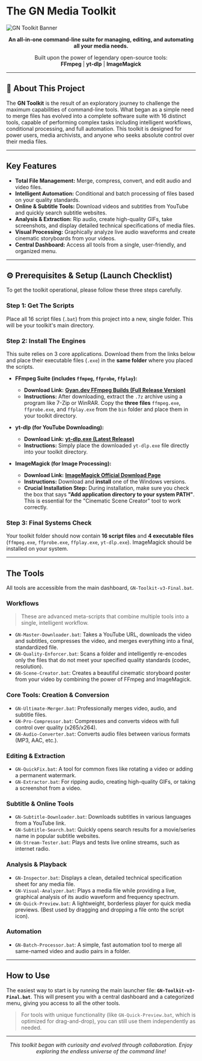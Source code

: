 # The GN Media Toolkit

![GN Toolkit Banner](https://i.imgur.com/uR1jWqR.png)

<p align="center">
  <strong>An all-in-one command-line suite for managing, editing, and automating all your media needs.</strong>
</p>
<p align="center">
  Built upon the power of legendary open-source tools:
  <br>
  <strong>FFmpeg</strong> | <strong>yt-dlp</strong> | <strong>ImageMagick</strong>
</p>

---

## 📖 About This Project

The **GN Toolkit** is the result of an exploratory journey to challenge the maximum capabilities of command-line tools. What began as a simple need to merge files has evolved into a complete software suite with 16 distinct tools, capable of performing complex tasks including intelligent workflows, conditional processing, and full automation. This toolkit is designed for power users, media archivists, and anyone who seeks absolute control over their media files.

---

## Key Features

* **Total File Management:** Merge, compress, convert, and edit audio and video files.
* **Intelligent Automation:** Conditional and batch processing of files based on your quality standards.
* **Online & Subtitle Tools:** Download videos and subtitles from YouTube and quickly search subtitle websites.
* **Analysis & Extraction:** Rip audio, create high-quality GIFs, take screenshots, and display detailed technical specifications of media files.
* **Visual Processing:** Graphically analyze live audio waveforms and create cinematic storyboards from your videos.
* **Central Dashboard:** Access all tools from a single, user-friendly, and organized menu.

---

## ⚙️ Prerequisites & Setup (Launch Checklist)

To get the toolkit operational, please follow these three steps carefully.

### Step 1: Get The Scripts
Place all 16 script files (`.bat`) from this project into a new, single folder. This will be your toolkit's main directory.

### Step 2: Install The Engines
This suite relies on 3 core applications. Download them from the links below and place their executable files (`.exe`) in the **same folder** where you placed the scripts.

* **FFmpeg Suite (includes `ffmpeg`, `ffprobe`, `ffplay`):**
    * **Download Link:** [**Gyan.dev FFmpeg Builds (Full Release Version)**](https://www.gyan.dev/ffmpeg/builds/ffmpeg-release-full.7z)
    * **Instructions:** After downloading, extract the `.7z` archive using a program like 7-Zip or WinRAR. Copy the **three files** `ffmpeg.exe`, `ffprobe.exe`, and `ffplay.exe` from the `bin` folder and place them in your toolkit directory.

* **yt-dlp (for YouTube Downloading):**
    * **Download Link:** [**yt-dlp.exe (Latest Release)**](https://github.com/yt-dlp/yt-dlp/releases/latest/download/yt-dlp.exe)
    * **Instructions:** Simply place the downloaded `yt-dlp.exe` file directly into your toolkit directory.

* **ImageMagick (for Image Processing):**
    * **Download Link:** [**ImageMagick Official Download Page**](https://imagemagick.org/script/download.php)
    * **Instructions:** Download and **install** one of the Windows versions.
    * **Crucial Installation Step:** During installation, make sure you check the box that says **"Add application directory to your system PATH"**. This is essential for the "Cinematic Scene Creator" tool to work correctly.

### Step 3: Final Systems Check
Your toolkit folder should now contain **16 script files** and **4 executable files** (`ffmpeg.exe`, `ffprobe.exe`, `ffplay.exe`, `yt-dlp.exe`). ImageMagick should be installed on your system.

---

## The Tools

All tools are accessible from the main dashboard, `GN-Toolkit-v3-Final.bat`.

### Workflows
> These are advanced meta-scripts that combine multiple tools into a single, intelligent workflow.

* `GN-Master-Downloader.bat`: Takes a YouTube URL, downloads the video and subtitles, compresses the video, and merges everything into a final, standardized file.
* `GN-Quality-Enforcer.bat`: Scans a folder and intelligently re-encodes only the files that do not meet your specified quality standards (codec, resolution).
* `GN-Scene-Creator.bat`: Creates a beautiful cinematic storyboard poster from your video by combining the power of FFmpeg and ImageMagick.

### Core Tools: Creation & Conversion
* `GN-Ultimate-Merger.bat`: Professionally merges video, audio, and subtitle files.
* `GN-Pro-Compressor.bat`: Compresses and converts videos with full control over quality (x265/x264).
* `GN-Audio-Converter.bat`: Converts audio files between various formats (MP3, AAC, etc.).

### Editing & Extraction
* `GN-QuickFix.bat`: A tool for common fixes like rotating a video or adding a permanent watermark.
* `GN-Extractor.bat`: For ripping audio, creating high-quality GIFs, or taking a screenshot from a video.

### Subtitle & Online Tools
* `GN-Subtitle-Downloader.bat`: Downloads subtitles in various languages from a YouTube link.
* `GN-Subtitle-Search.bat`: Quickly opens search results for a movie/series name in popular subtitle websites.
* `GN-Stream-Tester.bat`: Plays and tests live online streams, such as internet radio.

### Analysis & Playback
* `GN-Inspector.bat`: Displays a clean, detailed technical specification sheet for any media file.
* `GN-Visual-Analyzer.bat`: Plays a media file while providing a live, graphical analysis of its audio waveform and frequency spectrum.
* `GN-Quick-Preview.bat`: A lightweight, borderless player for quick media previews. (Best used by dragging and dropping a file onto the script icon).

### Automation
* `GN-Batch-Processor.bat`: A simple, fast automation tool to merge all same-named video and audio pairs in a folder.

---

## How to Use

The easiest way to start is by running the main launcher file: **`GN-Toolkit-v3-Final.bat`**.
This will present you with a central dashboard and a categorized menu, giving you access to all the other tools.

> For tools with unique functionality (like `GN-Quick-Preview.bat`, which is optimized for drag-and-drop), you can still use them independently as needed.

---
<p align="center">
  <em>This toolkit began with curiosity and evolved through collaboration. Enjoy exploring the endless universe of the command line!</em>
</p>
